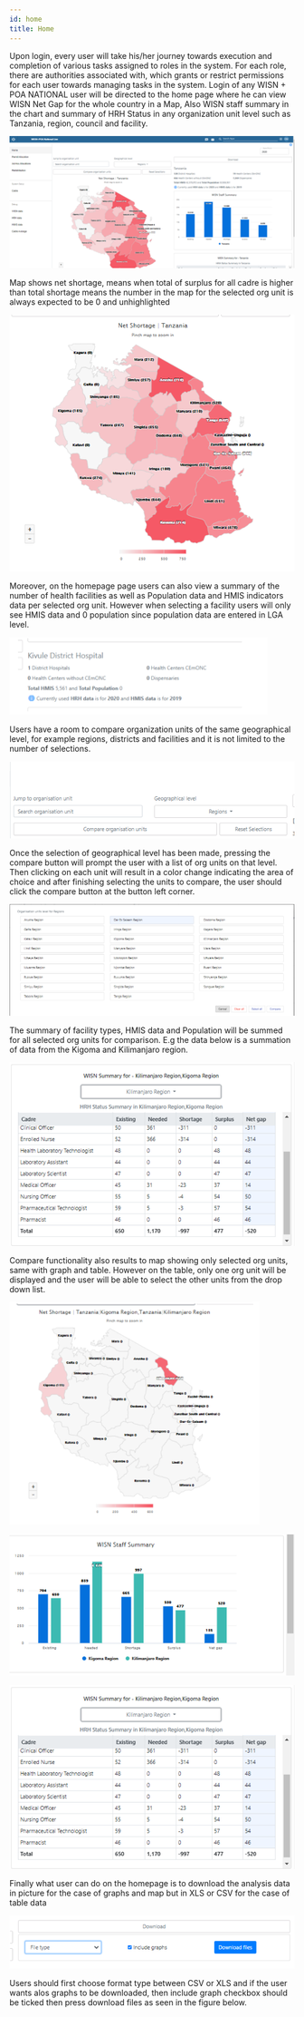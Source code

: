 ```yaml
---
id: home
title: Home
---
```


Upon login, every user will take his/her journey towards execution and completion of various tasks assigned to roles in the system. For each role, there are authorities associated with, which grants or restrict permissions for each user towards managing tasks in the system. Login of any WISN + POA NATIONAL user will be directed to the home page where he can view WISN Net Gap for the whole country in a Map, Also WISN staff summary in the chart and  summary of HRH Status in any organization unit level such as Tanzania, region, council and facility.

  ![img alt](/img/home.png)

  
Map shows net shortage, means when total of surplus for all cadre is higher than total shortage means the number in the map for the selected org unit is always expected to be 0 and unhighlighted

![img alt](/img/Map.png)

Moreover, on the homepage page users can also view a summary of the number of health facilities as well as Population data and HMIS indicators data per selected org unit. However when selecting a facility  users will only see  HMIS data and 0 population since population data are entered in LGA level.

![img alt](/img/orgdetails.png)

Users have a room to compare organization units of the same geographical level, for example regions, districts and facilities and it is not limited to the number of selections.

![img alt](/img/compare.png)

Once the selection of geographical level has been made, pressing the compare button will prompt the user with a list of org units on that level. Then clicking on each unit will result in a color change indicating the area of choice and after finishing selecting the units to compare, the user should click the compare button at the button left corner.

![img alt](/img/compare2.png)

The summary of facility types, HMIS data and Population will be summed for all selected org units for comparison. E.g the data below is a summation of data from the Kigoma and Kilimanjaro region.

![img alt](/img/comparetable.png)

Compare functionality also results to map showing only selected org units, same with graph and table. However on the table, only one org unit will be displayed and the user will be able to select the other units from the drop down list.  

![img alt](/img/comparemap.png)

![img alt](/img/comparechart.png)

![img alt](/img/comparetable.png)

Finally what user can do on the homepage is to download the analysis data in picture for the case of graphs and map but in XLS or CSV for the case of table data

![img alt](/img/download.png)

Users should first choose format type between CSV or XLS and if the user wants alos graphs to be downloaded, then include graph checkbox should be ticked then press download files as seen in the figure below.